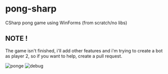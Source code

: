 # pong-sharp
CSharp pong game using WinForms (from scratch/no libs) 


## NOTE !

The game isn't finished, i'll add other features and i'm trying to create a bot as player 2, so if you want to help, create a pull request.

![ponge](https://user-images.githubusercontent.com/47573987/117877770-414f5c00-b2a5-11eb-92f4-37a9e29bc832.png)
![debug](https://user-images.githubusercontent.com/47573987/117877890-6cd24680-b2a5-11eb-8b8d-29689960f327.png)

